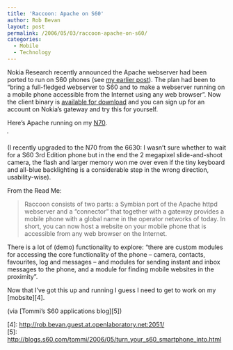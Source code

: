 ```yaml
---
title: 'Raccoon: Apache on S60'
author: Rob Bevan
layout: post
permalink: /2006/05/03/raccoon-apache-on-s60/
categories:
  - Mobile
  - Technology
---
```

Nokia Research recently announced the Apache webserver had been ported to run on S60 phones (see [my earlier post][1]). The plan had been to &#8220;bring a full-fledged webserver to S60 and to make a webserver running on a mobile phone accessible from the Internet using any web browser&#8221;. Now the client binary is [available for download][2] and you can sign up for an account on Nokia&#8217;s gateway and try this for yourself.

Here&#8217;s Apache running on my [N70][3].

<img style="border: 1px solid gray; float: none; margin-bottom: 10px; padding: 0;"  src="http://robbevan.com/blog/wp-content/themes/robbevan/images/posts/raccoon.png" alt="" />

(I recently upgraded to the N70 from the 6630: I wasn&#8217;t sure whether to wait for a S60 3rd Edition phone but in the end the 2 megapixel slide-and-shoot camera, the flash and larger memory won me over even if the tiny keyboard and <span class="hilite">all</span>-blue backlighting is a considerable step in the wrong direction, usability-wise).

From the Read Me:

> Raccoon consists of two parts: a Symbian port of the Apache httpd webserver and a &#8220;connector&#8221; that together with a gateway provides a mobile phone with a global name in the operator networks of today. In short, you can now host a website on your mobile phone that is accessible from any web browser on the Internet. 

There is a lot of (demo) functionality to explore: &#8220;there are custom modules for accessing the core functionality of the phone &#8211; camera, contacts, favourites, log and messages &#8211; and modules for sending instant and inbox messages to the phone, and a module for finding mobile websites in the proximity&#8221;.

Now that I&#8217;ve got this up and running I guess I need to get to work on my [mobsite][4].

(via [Tommi&#8217;s S60 applications blog][5])

 [1]: http://robbevan.com/blog/2006/01/21/nokia-ports-apache-to-s60/
 [2]: http://research.nokia.com/research/projects/mobile-web-server/index.html
 [3]: http://www.nokia.com/n70
 [4]: http://rob.bevan.guest.at.openlaboratory.net:2051/<br />
 [5]: http://blogs.s60.com/tommi/2006/05/turn_your_s60_smartphone_into.html